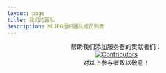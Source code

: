 ```yaml
---
layout: page
title: 我们的团队
description: MCJPG组织团队成员列表
---
```

<script setup>
import {
  VPTeamPage,
  VPTeamPageTitle,
  VPTeamMembers,
  VPTeamPageSection
} from 'vitepress/theme'
const code = [
    {
    avatar: '/teammate/SuiFeng.jpg',
    name: '随风潜入夜',
    title: '网络开发',
    desc: 'MCJPG官网和社区导航维护 | MC生电服腐竹',
    links: [
      { icon: 'github', link: 'https://github.com/ZhuYuxuan9302' },
      { icon: {
          svg: '<svg xmlns="http://www.w3.org/2000/svg" viewBox="0 0 512 512"><!--!Font Awesome Free 6.6.0 by @fontawesome - https://fontawesome.com License - https://fontawesome.com/license/free Copyright 2024 Fonticons, Inc.--><path d="M488.6 104.1C505.3 122.2 513 143.8 511.9 169.8V372.2C511.5 398.6 502.7 420.3 485.4 437.3C468.2 454.3 446.3 463.2 419.9 464H92C65.6 463.2 43.8 454.2 26.7 436.8C9.7 419.4 .8 396.5 0 368.2V169.8C.8 143.8 9.7 122.2 26.7 104.1C43.8 87.8 65.6 78.8 92 78H121.4L96.1 52.2C90.3 46.5 87.4 39.2 87.4 30.4C87.4 21.6 90.3 14.3 96.1 8.6C101.8 2.9 109.1 0 117.9 0C126.7 0 134 2.9 139.8 8.6L213.1 78H301.1L375.6 8.6C381.7 2.9 389.2 0 398 0C406.8 0 414.1 2.9 419.9 8.6C425.6 14.3 428.5 21.6 428.5 30.4C428.5 39.2 425.6 46.5 419.9 52.2L394.6 78L423.9 78C450.3 78.8 471.9 87.8 488.6 104.1H488.6zM449.8 173.8C449.4 164.2 446.1 156.4 439.1 150.3C433.9 144.2 425.1 140.9 416.4 140.5H96.1C86.5 140.9 78.6 144.2 72.5 150.3C66.3 156.4 63.1 164.2 62.7 173.8V368.2C62.7 377.4 66 385.2 72.5 391.7C79 398.2 86.9 401.5 96.1 401.5H416.4C425.6 401.5 433.4 398.2 439.7 391.7C446 385.2 449.4 377.4 449.8 368.2L449.8 173.8zM185.5 216.5C191.8 222.8 195.2 230.6 195.6 239.7V273C195.2 282.2 191.9 289.9 185.8 296.2C179.6 302.5 171.8 305.7 162.2 305.7C152.6 305.7 144.7 302.5 138.6 296.2C132.5 289.9 129.2 282.2 128.8 273V239.7C129.2 230.6 132.6 222.8 138.9 216.5C145.2 210.2 152.1 206.9 162.2 206.5C171.4 206.9 179.2 210.2 185.5 216.5H185.5zM377 216.5C383.3 222.8 386.7 230.6 387.1 239.7V273C386.7 282.2 383.4 289.9 377.3 296.2C371.2 302.5 363.3 305.7 353.7 305.7C344.1 305.7 336.3 302.5 330.1 296.2C323.1 289.9 320.7 282.2 320.4 273V239.7C320.7 230.6 324.1 222.8 330.4 216.5C336.7 210.2 344.5 206.9 353.7 206.5C362.9 206.9 370.7 210.2 377 216.5H377z"/></svg>'
        },
         link: 'https://space.bilibili.com/495322167' }
    ]
  },
  {
    avatar: '/teammate/Ленинград.jpg',
    name: 'Ленинград',
    title: '网站作者',
    desc: '为MCJPG网站提供了源码级的技术支持',
  },
  {
    avatar: '/teammate/fireguo.png',
    name: 'FireGuo',
    title: '技术支持',
    desc: '基础的技术问题解决（雾），风梨团队创始人（），状态监测与机器人负责人',
  },
]

const community = [
  {
    avatar: '/teammate/Xiaosan.jpg',
    name: 'Xiaosan',
    title: '宣传',
    desc: '曙光生电服务器腐竹，唯一开学后有很多时间的人',
  },
  {
    avatar: '/teammate/北🐟.jpg',
    name: '深',
    title: '论坛主',
    desc: '社区论坛负责人，TuTuPixel服务器腐竹',
  },
  {
    avatar: '/teammate/WERTYUS11.jpg',
    name: 'WERTYUS11',
    title: '审核兼宣传',
    desc: 'HappyDog服务器腐竹，啥都会但啥都不精通（）（）会Replay和Bcut',
  }
]

const publicise = [
  {
    avatar: '/teammate/二氧化钛.jpg',
    name: '二氧化钛',
    title: '剪辑',
    desc: 'MCIC服主',
  },
  {
    avatar: '/teammate/WERTYUS11.jpg',
    name: 'WERTYUS11',
    title: '审核兼宣传',
    desc: 'HappyDog服务器腐竹，啥都会但啥都不精通（）（）会Replay和Bcut',
  }
]
</script>

<VPTeamPage>

  <VPTeamPageTitle>
    <template #title>我们的团队</template>
    <template #lead>认识一下 MCJPG 背后的成员，这是一个 MC服务器 技术交流与宣传组织，致力于通过更快、更安全的软件和更完善的宣传改善服务器生态</template>
  </VPTeamPageTitle>
  <VPTeamPageSection>
    <template #title>开发部</template>
    <template #lead>MCJPG 开发者帮助编写代码、审核成员服请求并保持项目的活力。通过贡献新社区服务和帮助完善旧服务，他们使 MCJPG 得以运行</template>
    <template #members>
      <VPTeamMembers size="small" :members="code" />
    </template>
  </VPTeamPageSection>
  <VPTeamPageSection>
    <template #title>社区部</template>
    <template #lead>MCJPG 社区部门通过审核新加入的成员服，维护交流社区的秩序，以确保 MCJPG 拥有健康向上的生命力</template>
    <template #members>
      <VPTeamMembers size="small" :members="community" />
    </template>
  </VPTeamPageSection>
  <VPTeamPageSection>
    <template #title>宣传部</template>
    <template #lead>MCJPG 宣传部通过对组织和成员服的宣传，来让更多的人知道我们的行动</template>
    <template #members>
      <VPTeamMembers size="small" :members="publicise" />
    </template>
  </VPTeamPageSection>

</VPTeamPage>


<center>帮助我们添加服务器的贡献者们：</center>

<center><a href="https://github.com/ZhuYuxuan9302/MCJPG/graphs/contributors">
  <img src="https://contrib.rocks/image?repo=ZhuYuxuan9302/MCJPG" alt="Contributors"/>
</a></center>

<center>对以上参与者致以敬意！</center>
